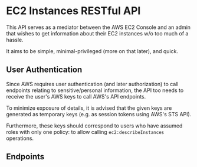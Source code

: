 # EC2 Instances RESTful API
This API serves as a mediator between the AWS EC2 Console and
an admin that wishes to get information about their EC2 instances w/o
too much of a hassle.

It aims to be simple, minimal-privileged (more on that later), and quick.
## User Authentication
Since AWS requires user authentication (and later authorization)
to call endpoints relating to sensitive/personal information,
the API too needs to receive the user's AWS keys to call AWS's API endpoints.

To minimize exposure of details, it is advised that the given keys are generated
as temporary keys (e.g. as session tokens using AWS's STS API).

Furthermore, these keys should correspond to users who have assumed roles
with only one policy: to allow calling `ec2:describeInstances` operations.
## Endpoints
